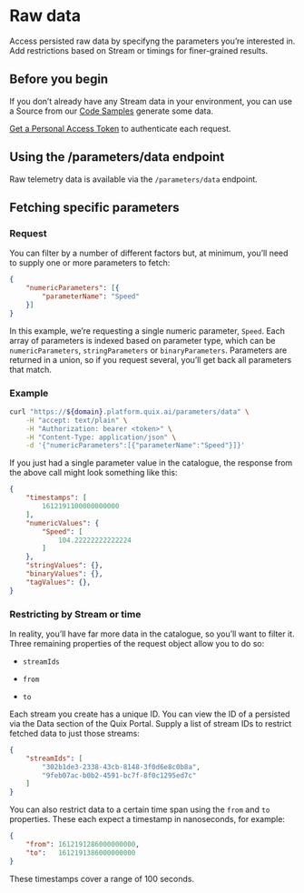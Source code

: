 # Raw data

Access persisted raw data by specifyng the parameters you’re interested in. Add restrictions based on Stream or timings for finer-grained results.

## Before you begin

If you don’t already have any Stream data in your environment, you can use a Source from our [Code Samples](../../platform/samples/samples.md) generate some data.

[Get a Personal Access Token](authenticate.md) to authenticate each request.

## Using the /parameters/data endpoint

Raw telemetry data is available via the `/parameters/data` endpoint.

## Fetching specific parameters

### Request

You can filter by a number of different factors but, at minimum, you’ll need to supply one or more parameters to fetch:

```json
{
    "numericParameters": [{
        "parameterName": "Speed"
    }]
}
```

In this example, we’re requesting a single numeric parameter, `Speed`. Each array of parameters is indexed based on parameter type, which can be `numericParameters`, `stringParameters` or `binaryParameters`. Parameters are returned in a union, so if you request several, you’ll get back all parameters that match.

### Example

```bash
curl "https://${domain}.platform.quix.ai/parameters/data" \
    -H "accept: text/plain" \
    -H "Authorization: bearer <token>" \
    -H "Content-Type: application/json" \
    -d '{"numericParameters":[{"parameterName":"Speed"}]}'
```

If you just had a single parameter value in the catalogue, the response from the above call might look something like this:

```json
{
    "timestamps": [
        1612191100000000000
    ],
    "numericValues": {
        "Speed": [
            104.22222222222224
        ]
    },
    "stringValues": {},
    "binaryValues": {},
    "tagValues": {},
}
```

### Restricting by Stream or time

In reality, you’ll have far more data in the catalogue, so you’ll want to filter it. Three remaining properties of the request object allow you to do so:

  - `streamIds`

  - `from`

  - `to`

Each stream you create has a unique ID. You can view the ID of a persisted via the Data section of the Quix Portal. Supply a list of stream IDs to restrict fetched data to just those streams:

```json
{
    "streamIds": [
        "302b1de3-2338-43cb-8148-3f0d6e8c0b8a",
        "9feb07ac-b0b2-4591-bc7f-8f0c1295ed7c"
    ]
}
```

You can also restrict data to a certain time span using the `from` and `to` properties. These each expect a timestamp in nanoseconds, for example:

```json
{
    "from": 1612191286000000000,
    "to":   1612191386000000000
}
```

These timestamps cover a range of 100 seconds.
